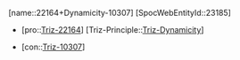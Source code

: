 ﻿---
type: TrizContradiction
aliases:
- 22164+Dynamicity-10307
license: CC BY-SA 4.0
copyright: https://github.com/SpocWeb
IsDeleted: false
IsReadOnly: false
Confidential: public
tags: 
- Triz/Contradiction
---
[name::22164+Dynamicity-10307]
[SpocWebEntityId::23185]
+ [pro::[Triz-22164](Triz-22164)]
[Triz-Principle::[Triz-Dynamicity](tech/Triz/Principle/Triz-Dynamicity.md)]
- [con::[Triz-10307](Triz-10307)]

